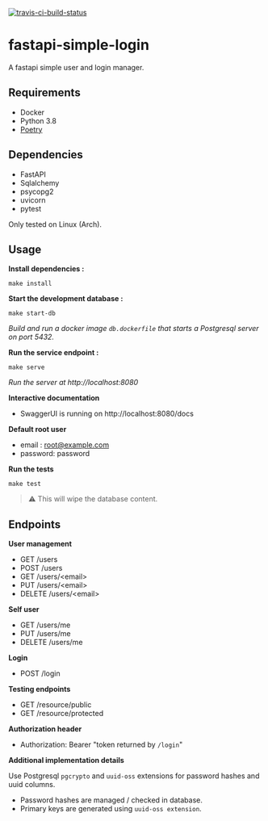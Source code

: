 [![travis-ci-build-status]][travis-ci]

# fastapi-simple-login
A fastapi simple user and login manager.

## Requirements

- Docker
- Python 3.8
- [Poetry](https://python-poetry.org/docs/)

## Dependencies

- FastAPI
- Sqlalchemy
- psycopg2
- uvicorn
- pytest

Only tested on Linux (Arch).

## Usage

**Install dependencies :**
```
make install
```


**Start the development database :**

```shell
make start-db
```

*Build and run a docker image `db.dockerfile` that starts a Postgresql 
server on port 5432.*


**Run the service endpoint :**

```
make serve
```

*Run the server at http://localhost:8080*


**Interactive documentation**

- SwaggerUI is running on http://localhost:8080/docs


**Default root user**

 - email : root@example.com
 - password: password


**Run the tests** 
```shell
make test
```
> :warning: This will wipe the database content.

## Endpoints

**User management**
- GET /users
- POST /users
- GET /users/\<email\>
- PUT /users/\<email\>
- DELETE /users/\<email\>

**Self user**

- GET /users/me
- PUT /users/me
- DELETE /users/me

**Login**
- POST /login

**Testing endpoints**
- GET /resource/public
- GET /resource/protected


**Authorization header**

- Authorization: Bearer "token returned by `/login`\"


**Additional implementation details**

Use Postgresql `pgcrypto` and `uuid-oss` extensions for password hashes and uuid columns.

- Password hashes are managed / checked in database.
- Primary keys are generated using `uuid-oss extension`.



[travis-ci]: https://travis-ci.org/github/thibautfrain/fastapi-simple-login
[travis-ci-build-status]: https://travis-ci.org/thibautfrain/fastapi-simple-login.svg?branch=main
